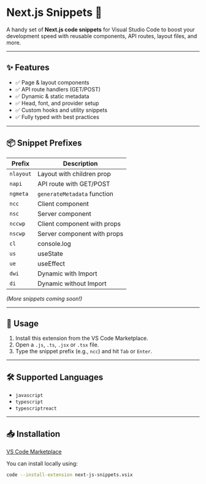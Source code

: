 # Next.js Snippets 🚀

A handy set of **Next.js code snippets** for Visual Studio Code to boost your development speed with reusable components, API routes, layout files, and more.

---

## ✨ Features

- ✅ Page & layout components
- ✅ API route handlers (GET/POST)
- ✅ Dynamic & static metadata
- ✅ Head, font, and provider setup
- ✅ Custom hooks and utility snippets
- ✅ Fully typed with best practices

---

## 📦 Snippet Prefixes

| Prefix     | Description                    |
|------------|--------------------------------|
| `nlayout`  | Layout with children prop      |
| `napi`     | API route with GET/POST        |
| `ngmeta`   | `generateMetadata` function    |
| `ncc`      | Client component               |
| `nsc`      | Server component               |
| `nccwp`    | Client component with props    |
| `nscwp`    | Server component with props    |
| `cl`       | console.log                    |
| `us`       | useState                       |
| `ue`       | useEffect                      |
| `dwi`      | Dynamic with Import            |
| `di`       | Dynamic without Import         |


*(More snippets coming soon!)*

---

## 🚀 Usage

1. Install this extension from the VS Code Marketplace.
2. Open a `.js`, `.ts`, `.jsx` or `.tsx` file.
3. Type the snippet prefix (e.g., `ncc`) and hit `Tab` or `Enter`.

---

## 🛠 Supported Languages

- `javascript`
- `typescript`
- `typescriptreact`

---

## 📥 Installation

[VS Code Marketplace](https://marketplace.visualstudio.com/items?itemName=NextGenHaris.next-js-snippets-extention)

You can install locally using:

```bash
code --install-extension next-js-snippets.vsix
